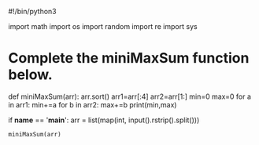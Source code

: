 #!/bin/python3

import math
import os
import random
import re
import sys

# Complete the miniMaxSum function below.
def miniMaxSum(arr):
    arr.sort()
    arr1=arr[:4]
    arr2=arr[1:]
    min=0
    max=0
    for a in arr1:
        min+=a
    for b in arr2:
        max+=b
    print(min,max)




if __name__ == '__main__':
    arr = list(map(int, input().rstrip().split()))

    miniMaxSum(arr)
